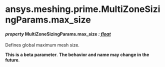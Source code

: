 # ansys.meshing.prime.MultiZoneSizingParams.max_size



#### *property* MultiZoneSizingParams.max_size *: [float](https://docs.python.org/3.11/library/functions.html#float)*

Defines global maximum mesh size.

**This is a beta parameter**. **The behavior and name may change in the future**.

<!-- !! processed by numpydoc !! -->
